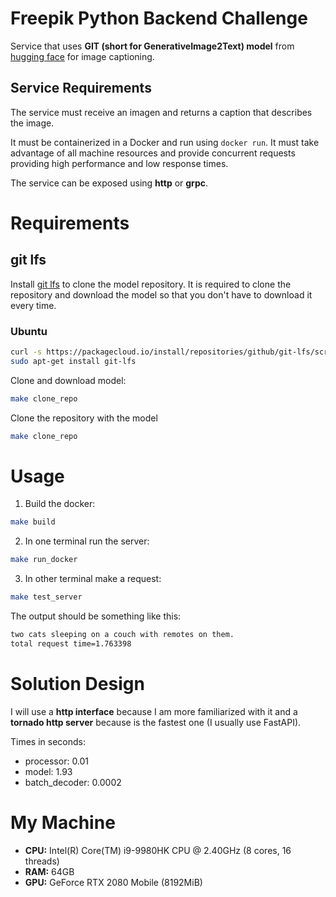# Freepik Python Backend Challenge
Service that uses **GIT (short for GenerativeImage2Text) model** from [hugging face](https://huggingface.co/microsoft/git-base-textcaps) for image captioning.

## Service Requirements
The service must receive an imagen and returns a caption that describes the image.

It must be containerized in a Docker and run using `docker run`.
It must take advantage of all machine resources and provide concurrent
requests providing high performance and low response times.

The service can be exposed using **http** or **grpc**.

# Requirements

## git lfs
Install [git lfs](https://packagecloud.io/github/git-lfs/install) to clone the model repository.
It is required to clone the repository and download the model so that you don't have to download it every time.

### Ubuntu

```bash
curl -s https://packagecloud.io/install/repositories/github/git-lfs/script.deb.sh | sudo bash
sudo apt-get install git-lfs
```

Clone and download model:
```bash
make clone_repo
```

Clone the repository with the model
```bash
make clone_repo
```

# Usage

1. Build the docker:
```bash
make build
```

2. In one terminal run the server:

```bash
make run_docker
```

3. In other terminal make a request:
```bash
make test_server
```

The output should be something like this:
```bash
two cats sleeping on a couch with remotes on them.
total request time=1.763398
```

# Solution Design

I will use a **http interface** because I am more familiarized with it and a **tornado http server**
because is the fastest one (I usually use FastAPI).

Times in seconds:
* processor: 0.01
* model: 1.93
* batch_decoder: 0.0002

# My Machine

* **CPU:** Intel(R) Core(TM) i9-9980HK CPU @ 2.40GHz (8 cores, 16 threads)
* **RAM:** 64GB
* **GPU:** GeForce RTX 2080 Mobile (8192MiB)